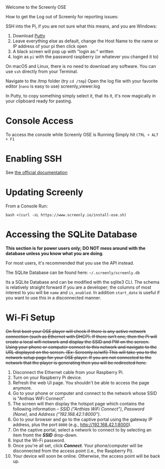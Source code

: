 Welcome to the Screenly OSE

How to get the Log out of Screenly for reporting issues:

SSH into the Pi, if you are not sure what this means, and you are Windows:

1. Download [Putty](http://www.chiark.greenend.org.uk/~sgtatham/putty/)
2. Leave everything else as default, change the Host Name to the name or IP address of your pi then click open
3. A black screen will pop up with "login as:" written
4. login as `pi` with the password raspberry (or whatever you changed it to)

On macOS and Linux, there is no need to download any software. You can use `ssh` directly from your Terminal.

Navigate to the /tmp folder (try `cd /tmp`)
Open the log file with your favorite editor (`nano` is easy to use) screenly_viewer.log

In Putty, to copy something simply select it, that its it, it's now magically in your clipboard ready for pasting.

# Console Access
To access the console while Screenly OSE is Running Simply hit `CTRL + ALT + F1`

# Enabling SSH

See [the official documentation](https://www.raspberrypi.org/documentation/remote-access/ssh/)

# Updating Screenly
From a Console Run:

`bash <(curl -sL https://www.screenly.io/install-ose.sh)`

# Accessing the SQLite Database

**This section is for power users only; DO NOT mess around with the database unless you know what you are doing**.

For most users, it's recommended that you use the API instead.

The SQLite Database can be found here: `~/.screenly/screenly.db`

Its a SQLite Database and can be modified with the sqlite3 CLI. The schema is relatively straight forward if you are a developer; the columns of most interest to you will be `name` and `is_enabled`. In addition `start_date` is useful if you want to use this in a disconnected manner.

# Wi-Fi Setup

~~On first boot your OSE player will check if there is any active network connection (such as Ethernet with DHCP). If there isn’t one, then the Pi will create a local wifi network and display the SSID and PW on the screen. Using your phone or computer connect to this network and navigate to the URL displayed on the screen. (Ex: Screenly.io/wifi)  This will take you to the network setup page for your OSE player. If you are not connected to the network that the player is generating then you will be redirected here.~~

1. Disconnect the Ethernet cable from your Raspberry Pi.
2. Turn on your Raspberry Pi device.
3. Refresh the web UI page. You shouldn't be able to access the page anymore.
4. Go to your phone or computer and connect to the network whose SSID is "Anthias WiFi Connect".
5. The screen will then display the hotspot page which contains the following information &ndash;
_SSID ("Anthias WiFi Connect")_, _Password (None)_, and _Address ("192.168.42.1:8000")_.
6. Go to your browser and go to the captive portal using the gateway IP address, plus the
port `8000` (e.g., http://192.168.42.1:8000).
7. On the captive portal, select a network to connect to by selecting an item fromt the **_SSID_** drop-down.
8. Input the Wi-Fi password.
9. Once you're all set, click **_Connect_**. Your phone/computer will be disconnected from the access point
(i.e., the Raspberry Pi).
10. Your device will soon be online. Otherwise, the access point will be back up.

